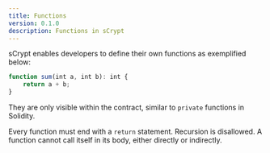 ```yaml
---
title: Functions
version: 0.1.0
description: Functions in sCrypt
---
```


sCrypt enables developers to define their own functions as exemplified below:

```javascript
function sum(int a, int b): int {
    return a + b;
}
```

They are only visible within the contract, similar to `private` functions in Solidity.

Every function must end with a `return` statement. Recursion is disallowed. A function cannot call itself in its body, either directly or indirectly.
